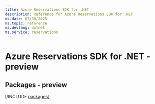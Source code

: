 ```yaml
---
title: Azure Reservations SDK for .NET
description: Reference for Azure Reservations SDK for .NET
ms.date: 07/30/2025
ms.topic: reference
ms.devlang: dotnet
ms.service: reservations
---
```

# Azure Reservations SDK for .NET - preview
## Packages - preview
[!INCLUDE [packages](reservations-index.md)]